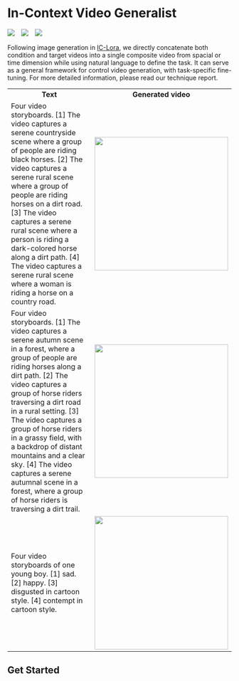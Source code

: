 # In-Context Video Generalist 


<div align="left">
    <a href="https://huggingface.co/feizhengcong/Incontext-Video"><img src="https://img.shields.io/static/v1?label=Models&message=HuggingFace&color=red"></a> &ensp;
    <a href="https://huggingface.co/datasets/feizhengcong/Incontext-Video"><img src="https://img.shields.io/static/v1?label=Dataset&message=HuggingFace&color=blue"></a> &ensp;
    <a href="https://huggingface.co/feizhengcong/Incontext-Video"><img src="https://img.shields.io/static/v1?label=Demo&message=HuggingFace&color=green"></a> &ensp;
</div>

Following image generation in [IC-Lora](https://github.com/ali-vilab/In-Context-LoRA), we directly concatenate both condition and target videos into a single composite video from spacial or time dimension while using natural language to define the task.
It can serve as a general framework for control video generation, with task-specific fine-tuning. 
For more detailed information, please read our technique report. 



<table class="center">
    <tr style="font-weight: bolder;text-align:center;">
        <td>Text</td>
        <td>Generated video</td>
    </tr>
    <tr>
      <td>
	Four video storyboards.  [1] The video captures a serene countryside scene where a group of people are riding black horses. [2] The video captures a serene rural scene where a group of people are riding horses on a dirt road. [3] The video captures a serene rural scene where a person is riding a dark-colored horse along a dirt path. [4] The video captures a serene rural scene where a woman is riding a horse on a country road. 
	  </td>
	  <td>
     		<image src=cases/2.gif width="300">
	  </td>
  	</tr>
                <tr>
      <td>
	    Four video storyboards.  [1] The video captures a serene autumn scene in a forest, where a group of people are riding horses along a dirt path. [2] The video captures a group of horse riders traversing a dirt road in a rural setting. [3] The video captures a group of horse riders in a grassy field, with a backdrop of distant mountains and a clear sky. [4] The video captures a serene autumnal scene in a forest, where a group of horse riders is traversing a dirt trail. 
	  </td>
	  <td>
     		<image src=cases/1.gif width="300">
	  </td>
  	</tr>
  	<tr>
      <td>
	    Four video storyboards of one young boy.  [1] sad. [2] happy. [3] disgusted in cartoon style. [4] contempt in cartoon style.
	  </td>
	  <td>
     		<image src=cases/0.gif width="300">
	  </td>
  	</tr>
</table >

## Get Started 


